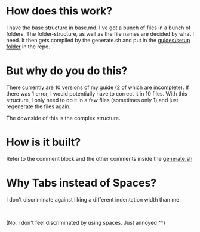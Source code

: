 # How does this work?

I have the base structure in base.md. I've got a bunch of files in a bunch of folders. The folder-structure, as well as the file names are decided by what I need. It then gets compiled by the generate.sh and put in the [guides/setup folder](../guides/setup) in the repo.

# But why do you do this?

There currently are 10 versions of my guide (2 of which are incomplete). If there was 1 error, I would potentially have to correct it in 10 files. With this structure, I only need to do it in a few files (sometimes only 1) and just regenerate the files again.

The downside of this is the complex structure.

# How is it built?

Refer to the comment block and the other comments inside the [generate.sh](generate.sh)

# Why Tabs instead of Spaces?

I don't discriminate against liking a different indentation width than me.

&nbsp;

(No, I don't feel discriminated by using spaces. Just annoyed ^^)
